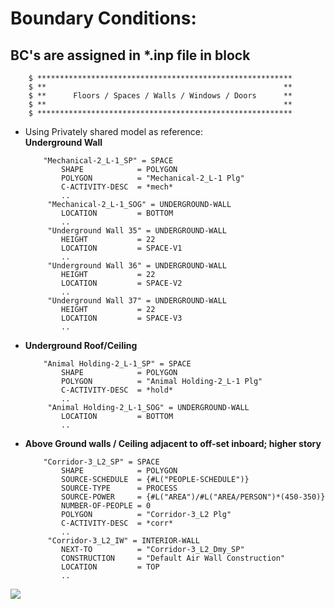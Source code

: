 # Boundary Conditions:
## BC's are assigned in *.inp file in block
```f#
    $ *********************************************************
    $ **                                                     **
    $ **      Floors / Spaces / Walls / Windows / Doors      **
    $ **                                                     **
    $ *********************************************************
```
-  Using Privately shared model as reference:<br>
  **Underground Wall**
    ```f#
        "Mechanical-2_L-1_SP" = SPACE           
            SHAPE            = POLYGON
            POLYGON          = "Mechanical-2_L-1 Plg"
            C-ACTIVITY-DESC  = *mech*
            ..
         "Mechanical-2_L-1_SOG" = UNDERGROUND-WALL
            LOCATION         = BOTTOM
            ..
         "Underground Wall 35" = UNDERGROUND-WALL
            HEIGHT           = 22
            LOCATION         = SPACE-V1
            ..
         "Underground Wall 36" = UNDERGROUND-WALL
            HEIGHT           = 22
            LOCATION         = SPACE-V2
            ..
         "Underground Wall 37" = UNDERGROUND-WALL
            HEIGHT           = 22
            LOCATION         = SPACE-V3
            ..
    ```
-  **Underground Roof/Ceiling**
    ```f#
        "Animal Holding-2_L-1_SP" = SPACE           
            SHAPE            = POLYGON
            POLYGON          = "Animal Holding-2_L-1 Plg"
            C-ACTIVITY-DESC  = *hold*
            ..
         "Animal Holding-2_L-1_SOG" = UNDERGROUND-WALL
            LOCATION         = BOTTOM
            ..
    ```
-  **Above Ground walls / Ceiling adjacent to off-set inboard; higher story**
    ```f#
        "Corridor-3_L2_SP" = SPACE           
            SHAPE            = POLYGON
            SOURCE-SCHEDULE  = {#L("PEOPLE-SCHEDULE")}
            SOURCE-TYPE      = PROCESS
            SOURCE-POWER     = {#L("AREA")/#L("AREA/PERSON")*(450-350)}
            NUMBER-OF-PEOPLE = 0
            POLYGON          = "Corridor-3_L2 Plg"
            C-ACTIVITY-DESC  = *corr*
            ..
         "Corridor-3_L2_IW" = INTERIOR-WALL   
            NEXT-TO          = "Corridor-3_L2_Dmy_SP"
            CONSTRUCTION     = "Default Air Wall Construction"
            LOCATION         = TOP
            ..
   ```
<img src=".reference_inp/rsrcs/abv_grd_clg.jpg">
